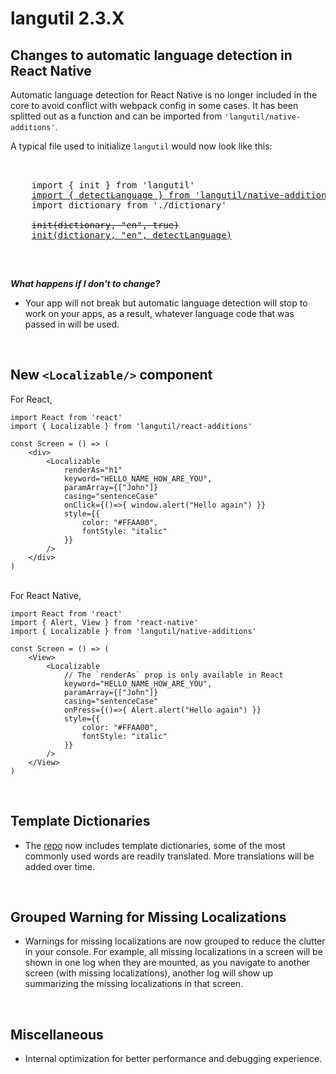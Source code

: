 # langutil 2.3.X

## Changes to automatic language detection in React Native
Automatic language detection for React Native is no longer included in the core to avoid conflict with webpack config in some cases. It has been splitted out as a function and can be imported from `'langutil/native-additions'`.

A typical file used to initialize `langutil` would now look like this:

<pre>


    import { init } from 'langutil'
    <ins>import { detectLanguage } from 'langutil/native-additions'</ins>
    import dictionary from './dictionary'

    <del>init(dictionary, "en", true)</del>
    <ins>init(dictionary, "en", detectLanguage)</ins>

</pre>

<br/>

***What happens if I don't to change?***
* Your app will not break but automatic language detection will stop to work on your apps, as a result, whatever language code that was passed in will be used.


<br/>

## New `<Localizable/>` component

For React,

    import React from 'react'
    import { Localizable } from 'langutil/react-additions'

    const Screen = () => (
        <div>
            <Localizable
                renderAs="h1"
                keyword="HELLO_NAME_HOW_ARE_YOU",
                paramArray={["John"]}
                casing="sentenceCase"
                onClick={()=>{ window.alert("Hello again") }}
                style={{
                    color: "#FFAA00",
                    fontStyle: "italic"
                }}
            />
        </div>
    )


<br/>
For React Native,

    import React from 'react'
    import { Alert, View } from 'react-native'
    import { Localizable } from 'langutil/native-additions'

    const Screen = () => (
        <View>
            <Localizable
                // The `renderAs` prop is only available in React
                keyword="HELLO_NAME_HOW_ARE_YOU",
                paramArray={["John"]}
                casing="sentenceCase"
                onPress={()=>{ Alert.alert("Hello again") }}
                style={{
                    color: "#FFAA00",
                    fontStyle: "italic"
                }}
            />
        </View>
    )
<br/>

## Template Dictionaries
* The [repo](https://github.com/chin98edwin/langutil/tree/master/dictionary) now includes template dictionaries, some of the most commonly used words are readily translated. More translations will be added over time.

<br/>

## Grouped Warning for Missing Localizations
* Warnings for missing localizations are now grouped to reduce the clutter in your console. For example, all missing localizations in a screen will be shown in one log when they are mounted, as you navigate to another screen (with missing localizations), another log will show up summarizing the missing localizations in that screen.

<br/>

## Miscellaneous
* Internal optimization for better performance and debugging experience.

<br/>